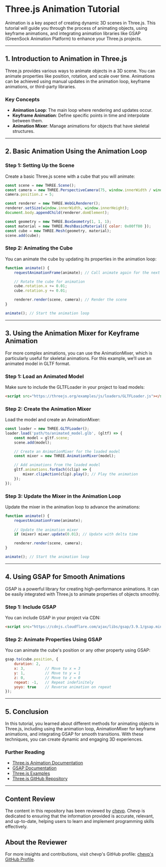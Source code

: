 
# Three.js Animation Tutorial

Animation is a key aspect of creating dynamic 3D scenes in Three.js. This tutorial will guide you through the process of animating objects, using keyframe animations, and integrating animation libraries like GSAP (GreenSock Animation Platform) to enhance your Three.js projects.

---

## 1. Introduction to Animation in Three.js

Three.js provides various ways to animate objects in a 3D scene. You can animate properties like position, rotation, and scale over time. Animations can be achieved using manual updates in the animation loop, keyframe animations, or third-party libraries.

### Key Concepts

- **Animation Loop**: The main loop where rendering and updates occur.
- **Keyframe Animation**: Define specific points in time and interpolate between them.
- **Animation Mixer**: Manage animations for objects that have skeletal structures.

---

## 2. Basic Animation Using the Animation Loop

### Step 1: Setting Up the Scene

Create a basic Three.js scene with a cube that you will animate:

```javascript
const scene = new THREE.Scene();
const camera = new THREE.PerspectiveCamera(75, window.innerWidth / window.innerHeight, 0.1, 1000);
camera.position.z = 5;

const renderer = new THREE.WebGLRenderer();
renderer.setSize(window.innerWidth, window.innerHeight);
document.body.appendChild(renderer.domElement);

const geometry = new THREE.BoxGeometry(1, 1, 1);
const material = new THREE.MeshBasicMaterial({ color: 0x00ff00 });
const cube = new THREE.Mesh(geometry, material);
scene.add(cube);
```

### Step 2: Animating the Cube

You can animate the cube by updating its properties in the animation loop:

```javascript
function animate() {
    requestAnimationFrame(animate); // Call animate again for the next frame

    // Rotate the cube for animation
    cube.rotation.x += 0.01;
    cube.rotation.y += 0.01;

    renderer.render(scene, camera); // Render the scene
}

animate(); // Start the animation loop
```

---

## 3. Using the Animation Mixer for Keyframe Animation

For more complex animations, you can use the AnimationMixer, which is particularly useful for skeletal animations. For this example, we’ll use an animated model in GLTF format.

### Step 1: Load an Animated Model

Make sure to include the GLTFLoader in your project to load models:

```html
<script src="https://threejs.org/examples/js/loaders/GLTFLoader.js"></script>
```

### Step 2: Create the Animation Mixer

Load the model and create an AnimationMixer:

```javascript
const loader = new THREE.GLTFLoader();
loader.load('path/to/animated_model.glb', (gltf) => {
    const model = gltf.scene;
    scene.add(model);

    // Create an AnimationMixer for the loaded model
    const mixer = new THREE.AnimationMixer(model);

    // Add animations from the loaded model
    gltf.animations.forEach((clip) => {
        mixer.clipAction(clip).play(); // Play the animation
    });
});
```

### Step 3: Update the Mixer in the Animation Loop

Update the mixer in the animation loop to advance the animations:

```javascript
function animate() {
    requestAnimationFrame(animate);
    
    // Update the animation mixer
    if (mixer) mixer.update(0.01); // Update with delta time

    renderer.render(scene, camera);
}

animate(); // Start the animation loop
```

---

## 4. Using GSAP for Smooth Animations

GSAP is a powerful library for creating high-performance animations. It can be easily integrated with Three.js to animate properties of objects smoothly.

### Step 1: Include GSAP

You can include GSAP in your project via CDN:

```html
<script src="https://cdnjs.cloudflare.com/ajax/libs/gsap/3.9.1/gsap.min.js"></script>
```

### Step 2: Animate Properties Using GSAP

You can animate the cube's position or any other property using GSAP:

```javascript
gsap.to(cube.position, {
    duration: 2, 
    x: 3,         // Move to x = 3
    y: 1,         // Move to y = 1
    z: 0,         // Move to z = 0
    repeat: -1,   // Repeat indefinitely
    yoyo: true    // Reverse animation on repeat
});
```

---

## 5. Conclusion

In this tutorial, you learned about different methods for animating objects in Three.js, including using the animation loop, AnimationMixer for keyframe animations, and integrating GSAP for smooth transitions. With these techniques, you can create dynamic and engaging 3D experiences.

### Further Reading

- [Three.js Animation Documentation](https://threejs.org/docs/index.html#manual/en/introduction/Animation)
- [GSAP Documentation](https://greensock.com/docs/)
- [Three.js Examples](https://threejs.org/examples/)
- [Three.js GitHub Repository](https://github.com/mrdoob/three.js)

---

## Content Review

The content in this repository has been reviewed by [chevp](https://github.com/chevp). Chevp is dedicated to ensuring that the information provided is accurate, relevant, and up-to-date, helping users to learn and implement programming skills effectively.

## About the Reviewer

For more insights and contributions, visit chevp's GitHub profile: [chevp's GitHub Profile](https://github.com/chevp).
